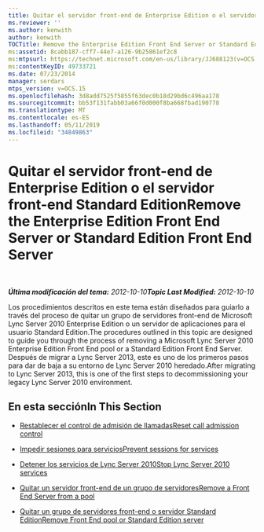 ```yaml
---
title: Quitar el servidor front-end de Enterprise Edition o el servidor front-end Standard Edition
ms.reviewer: ''
ms.author: kenwith
author: kenwith
TOCTitle: Remove the Enterprise Edition Front End Server or Standard Edition Front End Server
ms:assetid: 8cabb187-cff7-44e7-a126-9b25861ef2c8
ms:mtpsurl: https://technet.microsoft.com/en-us/library/JJ688123(v=OCS.15)
ms:contentKeyID: 49733721
ms.date: 07/23/2014
manager: serdars
mtps_version: v=OCS.15
ms.openlocfilehash: 3d8add7525f5855f63dec0b18d29bd6c496aa178
ms.sourcegitcommit: bb53f131fabb03a66f0d000f8ba668fbad190778
ms.translationtype: MT
ms.contentlocale: es-ES
ms.lasthandoff: 05/11/2019
ms.locfileid: "34849863"
---
```

<div data-xmlns="http://www.w3.org/1999/xhtml">

<div class="topic" data-xmlns="http://www.w3.org/1999/xhtml" data-msxsl="urn:schemas-microsoft-com:xslt" data-cs="http://msdn.microsoft.com/en-us/">

<div data-asp="http://msdn2.microsoft.com/asp">

# <a name="remove-the-enterprise-edition-front-end-server-or-standard-edition-front-end-server"></a><span data-ttu-id="273de-102">Quitar el servidor front-end de Enterprise Edition o el servidor front-end Standard Edition</span><span class="sxs-lookup"><span data-stu-id="273de-102">Remove the Enterprise Edition Front End Server or Standard Edition Front End Server</span></span>

</div>

<div id="mainSection">

<div id="mainBody">

<span> </span>

<span data-ttu-id="273de-103">_**Última modificación del tema:** 2012-10-10_</span><span class="sxs-lookup"><span data-stu-id="273de-103">_**Topic Last Modified:** 2012-10-10_</span></span>

<span data-ttu-id="273de-104">Los procedimientos descritos en este tema están diseñados para guiarlo a través del proceso de quitar un grupo de servidores front-end de Microsoft Lync Server 2010 Enterprise Edition o un servidor de aplicaciones para el usuario Standard Edition.</span><span class="sxs-lookup"><span data-stu-id="273de-104">The procedures outlined in this topic are designed to guide you through the process of removing a Microsoft Lync Server 2010 Enterprise Edition Front End pool or a Standard Edition Front End Server.</span></span> <span data-ttu-id="273de-105">Después de migrar a Lync Server 2013, este es uno de los primeros pasos para dar de baja a su entorno de Lync Server 2010 heredado.</span><span class="sxs-lookup"><span data-stu-id="273de-105">After migrating to Lync Server 2013, this is one of the first steps to decommissioning your legacy Lync Server 2010 environment.</span></span>

<div>

## <a name="in-this-section"></a><span data-ttu-id="273de-106">En esta sección</span><span class="sxs-lookup"><span data-stu-id="273de-106">In This Section</span></span>

  - [<span data-ttu-id="273de-107">Restablecer el control de admisión de llamadas</span><span class="sxs-lookup"><span data-stu-id="273de-107">Reset call admission control</span></span>](reset-call-admission-control.md)

  - [<span data-ttu-id="273de-108">Impedir sesiones para servicios</span><span class="sxs-lookup"><span data-stu-id="273de-108">Prevent sessions for services</span></span>](prevent-sessions-for-services.md)

  - [<span data-ttu-id="273de-109">Detener los servicios de Lync Server 2010</span><span class="sxs-lookup"><span data-stu-id="273de-109">Stop Lync Server 2010 services</span></span>](stop-lync-server-2010-services.md)

  - [<span data-ttu-id="273de-110">Quitar un servidor front-end de un grupo de servidores</span><span class="sxs-lookup"><span data-stu-id="273de-110">Remove a Front End Server from a pool</span></span>](remove-a-front-end-server-from-a-pool.md)

  - [<span data-ttu-id="273de-111">Quitar un grupo de servidores front-end o servidor Standard Edition</span><span class="sxs-lookup"><span data-stu-id="273de-111">Remove Front End pool or Standard Edition server</span></span>](remove-front-end-pool-or-standard-edition-server.md)

</div>

</div>

<span> </span>

</div>

</div>

</div>

